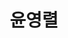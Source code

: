 ---
layout: hubs
key: Q496634
title: 윤영렬
name: 윤영렬
description: 대한제국과 일제강점기의 군인 겸 정치가
score: 0.01890185947895596
degree: 9
---